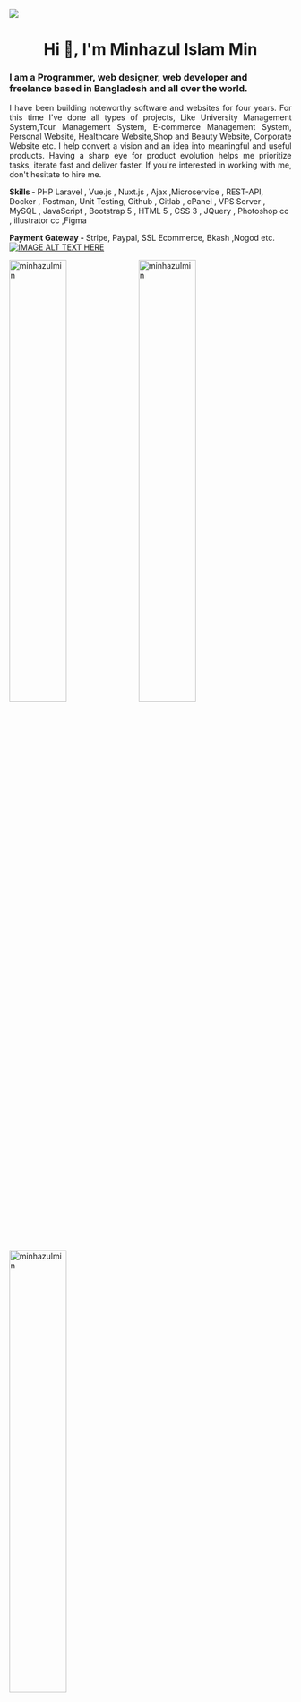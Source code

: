 ![](https://minhazulmin.github.io/github-profile-readme-generator/github.jpg)

<h1 align="center">Hi 👋, I'm Minhazul Islam Min</h1>
<h3>I am a Programmer, web designer, web developer and freelance based in Bangladesh and all over the world.</h3>


<P align="justify"> I have been building noteworthy software and websites for four years. For this time I've done all types of projects, Like University Management System,Tour Management System, E-commerce Management System, Personal Website, Healthcare Website,Shop and Beauty Website, Corporate Website etc. I help convert a vision and an idea into meaningful and useful products. Having a sharp eye for product evolution helps me prioritize tasks, iterate fast and deliver faster. If you're interested in working with me, don't hesitate to hire me.</P>

<b>Skills - </b> PHP Laravel , Vue.js , Nuxt.js , Ajax ,Microservice , REST-API, Docker , Postman, Unit Testing, Github , Gitlab , cPanel , VPS Server , MySQL , JavaScript , Bootstrap 5 , HTML 5 , CSS 3 , JQuery , Photoshop cc , illustrator cc ,Figma

<b> Payment Gateway - </b> Stripe, Paypal, SSL Ecommerce, Bkash ,Nogod etc.
[![IMAGE ALT TEXT HERE](https://img.youtube.com/vi/YOUTUBE_VIDEO_ID_HERE/0.jpg)]([https://www.youtube.com/watch?v=YOUTUBE_VIDEO_ID_HERE](https://www.youtube.com/minit61))
<p>
   
 <img width="45%"  src="https://github-readme-stats.vercel.app/api?username=minhazulmin&show_icons=true&locale=en" alt="minhazulmin" />
   <img  width="45%" src="https://github-readme-streak-stats.herokuapp.com/?user=minhazulmin&" alt="minhazulmin" />
</p>

<p><img  width="45%" src="https://github-readme-stats.vercel.app/api/top-langs?username=minhazulmin&show_icons=true&locale=en&layout=compact" alt="minhazulmin" /></p>

<h3>Programming languages</h3>
<p>
  <img src="https://img.shields.io/badge/HTML5-E34F26?style=for-the-badge&logo=html5&logoColor=white" />
  <img src="https://img.shields.io/badge/CSS3-1572B6?style=for-the-badge&logo=css3&logoColor=white" />
  <img src="https://img.shields.io/badge/JavaScript-323330?style=for-the-badge&logo=javascript&logoColor=F7DF1E" />
  <img src="https://img.shields.io/badge/TypeScript-007ACC?style=for-the-badge&logo=typescript&logoColor=white" />
  <img src="https://img.shields.io/badge/C-00599C?style=for-the-badge&logo=c&logoColor=white" />
  <img src="https://img.shields.io/badge/C%2B%2B-00599C?style=for-the-badge&logo=c%2B%2B&logoColor=white" />
  <img src="https://img.shields.io/badge/Java-ED8B00?style=for-the-badge&logo=java&logoColor=white" />
  <img src="https://img.shields.io/badge/PHP-777BB4?style=for-the-badge&logo=php&logoColor=white" />
  <img src="https://img.shields.io/badge/json-5E5C5C?style=for-the-badge&logo=json&logoColor=white" />
</p>

<h3>Frameworks and Libraries</h3>
<p>
  <img src="https://img.shields.io/badge/Laravel-FF2D20?style=for-the-badge&logo=laravel&logoColor=white" />
  <img src="https://img.shields.io/badge/Vue.js-35495E?style=for-the-badge&logo=vuedotjs&logoColor=4FC08D" />
  <img src="https://img.shields.io/badge/nuxt.js-00C58E?style=for-the-badge&logo=nuxtdotjs&logoColor=white" />
  <img src="https://img.shields.io/badge/Node.js-339933?style=for-the-badge&logo=nodedotjs&logoColor=white" />
  <img src="https://img.shields.io/badge/React-20232A?style=for-the-badge&logo=react&logoColor=61DAFB" />
  <img src="https://img.shields.io/badge/next.js-000000?style=for-the-badge&logo=nextdotjs&logoColor=white" />
  <img src="https://img.shields.io/badge/Bootstrap-563D7C?style=for-the-badge&logo=bootstrap&logoColor=white" />
  <img src="https://img.shields.io/badge/Tailwind_CSS-38B2AC?style=for-the-badge&logo=tailwind-css&logoColor=white" />
  <img src="https://img.shields.io/badge/jQuery-0769AD?style=for-the-badge&logo=jquery&logoColor=white" />
</p>

<h3>Databases</h3>
<p>
  <img src="https://img.shields.io/badge/MySQL-00000F?style=for-the-badge&logo=mysql&logoColor=white" />
  <img src="https://img.shields.io/badge/PostgreSQL-316192?style=for-the-badge&logo=postgresql&logoColor=white" />
  <img src="https://img.shields.io/badge/MongoDB-4EA94B?style=for-the-badge&logo=mongodb&logoColor=white" />
</p>

<h3>Contact Me</h3>
<p>
<a href="https://github.com/minhazulmin">
<img alt="Github" src="https://img.shields.io/badge/GitHub-%2312100E.svg?&amp;style=for-the-badge&amp;logo=Github&amp;logoColor=white">
</a> 
<a href="https://twitter.com/minit61">
<img alt="twitter" src="https://img.shields.io/badge/twitter-%231DA1F2.svg?&amp;style=for-the-badge&amp;logo=twitter&amp;logoColor=white">
</a>
<a href="https://www.linkedin.com/in/minhazulmin">
<img alt="linkedin" src="https://img.shields.io/badge/linkedin-%230077B5.svg?&amp;style=for-the-badge&amp;logo=linkedin&amp;logoColor=white">
</a>
<a href="https://www.youtube.com/minit61">
<img alt="youtube" src="https://img.shields.io/badge/YouTube-FF0000?style=for-the-badge&amp;logo=youtube&amp;logoColor=white">
</a>
<img alt="Gmail" src="https://img.shields.io/badge/Gmail-D14836?style=for-the-badge&amp;logo=gmail&amp;logoColor=white">
</p>

<hr>
<p align="center"> © 2022 Minhazul Islam Min, all rights reserved. Made with ❤️ for a better web. </p>
<p align="center">
 https://minhazulmin.github.io/
</p>

